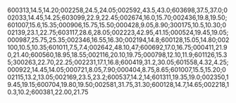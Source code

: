 600313,14.5,14.20;002258,24.5,24.05;002592,43.5,43.0;603698,37.5,37.0;002033,14.45,14.25;603099,22.9,22.45;002674,16.0,15.70;002436,19.8,19.50;601007,15.6,15.35;000906,15.75,15.50;000428,9.05,8.90;300175,10.5,10.30;002139,23.1,22.75;603117,28.6,28.05;002223,42.95,41.15;000524,19.45,19.05;000987,25.75,25.35;002346,16.55,16.30;002194,14.8;600128,15.05,14.80;002100,10.5,10.35;601011,7.5,7.4;002642,48.10,47;600692,17.0,16.75;000411,21.90,21.40;600560,18.95,18.55;002116,20.10,19.75;000798,12.10,11.9;601126,15.35;300263,22.70,22.25;002231,17.1,16.8;600419,31.2,30.05;601558,4.32,4.25;000922,14.45,14.05;000721,8.05,7.90;000404,8.75,8.65;601007,15.5,15.20;002115,13.2,13.05;002169,23.5,23.2;600537,14.2,14;601311,19.35,19.0;002350,19.45,19.15;600704,19.80,19.50;002581,31.75,31.30;600128,14.7,14.65;002218,10.3,10.2;600381,22.00,21.75
